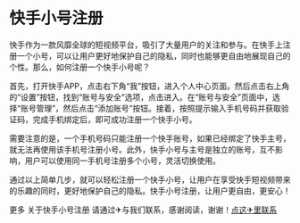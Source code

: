 # 快手小号注册

快手作为一款风靡全球的短视频平台，吸引了大量用户的关注和参与。在快手上注册一个小号，可以让用户更好地保护自己的隐私，同时也能够更自由地展现自己的个性。那么，如何注册一个快手小号呢？

首先，打开快手APP，点击右下角“我”按钮，进入个人中心页面。然后点击右上角的“设置”按钮，找到“账号与安全”选项，点击进入。在“账号与安全”页面中，选择“账号管理”，然后点击“添加账号”按钮。接着，按照提示输入手机号码并获取验证码，完成手机绑定后，即可成功注册一个快手小号。

需要注意的是，一个手机号码只能注册一个快手账号，如果已经绑定了快手主号，就无法再使用该手机号注册小号。此外，快手小号与主号是独立的账号，互不影响，用户可以使用同一手机号注册多个小号，灵活切换使用。

通过以上简单几步，就可以轻松注册一个快手小号，让用户在享受快手短视频带来的乐趣的同时，更好地保护自己的隐私。快手小号注册，让用户更自由，更安心！

更多 关于快手小号注册 请通过✈与我们联系，感谢阅读，谢谢！[点这✈里联系](https://www.k02.cc)